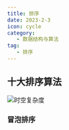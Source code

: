 ```yaml
---
title: 排序
date: 2023-2-3
icon: cycle
category: 
   - 数据结构与算法
tag:
   - 排序
---
```




## 十大排序算法

![时空复杂度](https://etheral.oss-cn-shanghai.aliyuncs.com/images/68747470733a2f2f75706c6f61642d696d616765732e6a69616e7368752e696f2f75706c6f61645f696d616765732f31323839303831392d626436646531363762393561633761392e706e673f696d6167654d6f6772322f6175746f2d6f7269656e742f737472697025374369.png)



### 冒泡排序


















